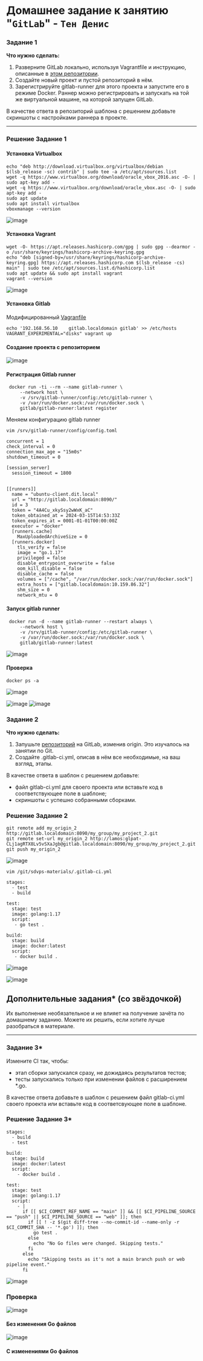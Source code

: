 # Домашнее задание к занятию "`GitLab`" - `Тен Денис`


### Задание 1

**Что нужно сделать:**

1. Разверните GitLab локально, используя Vagrantfile и инструкцию, описанные в [этом репозитории](https://github.com/netology-code/sdvps-materials/tree/main/gitlab).   
2. Создайте новый проект и пустой репозиторий в нём.
3. Зарегистрируйте gitlab-runner для этого проекта и запустите его в режиме Docker. Раннер можно регистрировать и запускать на той же виртуальной машине, на которой запущен GitLab.

В качестве ответа в репозиторий шаблона с решением добавьте скриншоты с настройками раннера в проекте.

---

### Решение Задание 1

#### Установка Virtualbox
```
echo "deb http://download.virtualbox.org/virtualbox/debian $(lsb_release -sc) contrib" | sudo tee -a /etc/apt/sources.list
wget -q https://www.virtualbox.org/download/oracle_vbox_2016.asc -O- | sudo apt-key add -
wget -q https://www.virtualbox.org/download/oracle_vbox.asc -O- | sudo apt-key add -
sudo apt update
sudo apt install virtualbox
vboxmanage --version
```
![image](https://github.com/killakazzak/8-3-gitlab-hw/assets/32342205/8c9480c9-bcc7-4e68-b8c5-e8dea537f963)

#### Установка Vagrant
```
wget -O- https://apt.releases.hashicorp.com/gpg | sudo gpg --dearmor -o /usr/share/keyrings/hashicorp-archive-keyring.gpg
echo "deb [signed-by=/usr/share/keyrings/hashicorp-archive-keyring.gpg] https://apt.releases.hashicorp.com $(lsb_release -cs) main" | sudo tee /etc/apt/sources.list.d/hashicorp.list
sudo apt update && sudo apt install vagrant
vagrant --version
```
![image](https://github.com/killakazzak/8-3-gitlab-hw/assets/32342205/8540f4d8-6f00-4e69-a3d7-9047085100d7)

#### Установка Gitlab

Модифицированный [Vagranfile](https://github.com/killakazzak/8-2-sdvps-materials-hw/blob/main/gitlab/Vagrantfile)

```
echo '192.168.56.10    gitlab.localdomain gitlab' >> /etc/hosts
VAGRANT_EXPERIMENTAL="disks" vagrant up
```
#### Создание проекта с репозиторием

![image](https://github.com/killakazzak/8-3-gitlab-hw/assets/32342205/69e6ecc4-2c84-4e84-a40d-27c079e76af6)


#### Регистрация Gitlab runner

```
 docker run -ti --rm --name gitlab-runner \
     --network host \
     -v /srv/gitlab-runner/config:/etc/gitlab-runner \
     -v /var/run/docker.sock:/var/run/docker.sock \
     gitlab/gitlab-runner:latest register
```
Меняем конфигурацию gitlab runner
```
vim /srv/gitlab-runner/config/config.toml
```
```
concurrent = 1
check_interval = 0
connection_max_age = "15m0s"
shutdown_timeout = 0

[session_server]
  session_timeout = 1800


[[runners]]
  name = "ubuntu-client.dit.local"
  url = "http://gitlab.localdomain:8090/"
  id = 3
  token = "4A4Cu_xkySsy2wWxK_aC"
  token_obtained_at = 2024-03-15T14:53:33Z
  token_expires_at = 0001-01-01T00:00:00Z
  executor = "docker"
  [runners.cache]
    MaxUploadedArchiveSize = 0
  [runners.docker]
    tls_verify = false
    image = "go.1.17"
    privileged = false
    disable_entrypoint_overwrite = false
    oom_kill_disable = false
    disable_cache = false
    volumes = ["/cache", "/var/run/docker.sock:/var/run/docker.sock"]
    extra_hosts = ["gitlab.localdomain:10.159.86.32"]
    shm_size = 0
    network_mtu = 0
```
#### Запуск gitlab runner

```
 docker run -d --name gitlab-runner --restart always \
     --network host \
     -v /srv/gitlab-runner/config:/etc/gitlab-runner \
     -v /var/run/docker.sock:/var/run/docker.sock \
     gitlab/gitlab-runner:latest
```
![image](https://github.com/killakazzak/8-3-gitlab-hw/assets/32342205/e7b91872-f6e2-421c-84d1-99f8ac894d2d)
#### Проверка
```
docker ps -a
```
![image](https://github.com/killakazzak/8-3-gitlab-hw/assets/32342205/472b3f2f-1d77-430c-ae64-cb7226f1c023)

![image](https://github.com/killakazzak/8-3-gitlab-hw/assets/32342205/c0eb867b-d861-452b-86d1-9d7b86212510)
![image](https://github.com/killakazzak/8-3-gitlab-hw/assets/32342205/11f6b0be-dcc0-4728-8f19-69024c0af8d5)


### Задание 2

**Что нужно сделать:**

1. Запушьте [репозиторий](https://github.com/netology-code/sdvps-materials/tree/main/gitlab) на GitLab, изменив origin. Это изучалось на занятии по Git.
2. Создайте .gitlab-ci.yml, описав в нём все необходимые, на ваш взгляд, этапы.

В качестве ответа в шаблон с решением добавьте: 
   
 * файл gitlab-ci.yml для своего проекта или вставьте код в соответствующее поле в шаблоне; 
 * скриншоты с успешно собранными сборками.
 
### Решение Задание 2

```
git remote add my_origin_2 http://gitlab.localdomain:8090/my_group/my_project_2.git
git remote set-url my_origin_2 http://lamos:glpat-CLj1agRTX8Lv5vSXaJgb@gitlab.localdomain:8090/my_group/my_project_2.git
git push my_origin_2
```
![image](https://github.com/killakazzak/8-3-gitlab-hw/assets/32342205/d9da5983-f9bc-45a6-89c1-a7b1c23859fe)

```
vim /git/sdvps-materials/.gitlab-ci.yml
```
```
stages:
  - test
  - build

test:
  stage: test
  image: golang:1.17
  script: 
   - go test .

build:
  stage: build
  image: docker:latest
  script:
   - docker build .
```


![image](https://github.com/killakazzak/8-3-gitlab-hw/assets/32342205/3f3371f4-8ede-434b-98e3-f3fb9e58c73b)

![image](https://github.com/killakazzak/8-3-gitlab-hw/assets/32342205/e3939e0b-6a52-4ff2-8451-299c6a627743)


## Дополнительные задания* (со звёздочкой)

Их выполнение необязательное и не влияет на получение зачёта по домашнему заданию. Можете их решить, если хотите лучше разобраться в материале.

---

### Задание 3*

Измените CI так, чтобы:

 - этап сборки запускался сразу, не дожидаясь результатов тестов;
 - тесты запускались только при изменении файлов с расширением *.go.

В качестве ответа добавьте в шаблон с решением файл gitlab-ci.yml своего проекта или вставьте код в соответсвующее поле в шаблоне.

### Решение Задание 3*

```
stages:
  - build
  - test

build:
  stage: build
  image: docker:latest
  script:
    - docker build .

test:
  stage: test
  image: golang:1.17
  script:
    - |
      if [[ $CI_COMMIT_REF_NAME == "main" ]] && [[ $CI_PIPELINE_SOURCE == "push" || $CI_PIPELINE_SOURCE == "web" ]]; then
        if [[ ! -z $(git diff-tree --no-commit-id --name-only -r $CI_COMMIT_SHA -- '*.go') ]]; then
          go test .
        else
          echo "No Go files were changed. Skipping tests."
        fi
      else
        echo "Skipping tests as it's not a main branch push or web pipeline event."
      fi
```
![image](https://github.com/killakazzak/8-3-gitlab-hw/assets/32342205/3b2c1869-286f-4448-8035-1a31044cbe59)

### Проверка

![image](https://github.com/killakazzak/8-3-gitlab-hw/assets/32342205/e2191978-5c03-40e2-8145-4b10161b1768)

#### Без изменения Go файлов
![image](https://github.com/killakazzak/8-3-gitlab-hw/assets/32342205/43f6cd94-2bcb-41c7-8211-b496153c0d47)
#### C изменениями Go файлов






